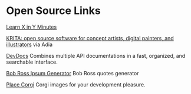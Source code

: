 # Open Source Links

[Learn X in Y Minutes](https://learnxinyminutes.com/)

[KRITA: open source software for concept artists, digital painters, and illustrators](https://krita.org)
via Adia

[DevDocs](http://devdocs.io/)
Combines multiple API documentations in a fast, organized, and searchable interface.

[Bob Ross Ipsum Generator](http://www.bobrosslipsum.com/)
Bob Ross quotes generator

[Place Corgi](http://placecorgi.com/)
Corgi images for your development pleasure.
